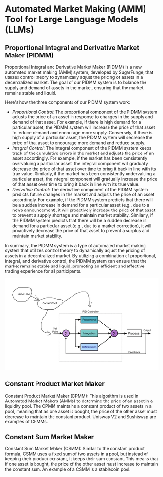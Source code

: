 # Automated Market Making (AMM) Tool for Large Language Models (LLMs)

## Proportional Integral and Derivative Market Maker (PIDMM)
Proportional Integral and Derivative Market Maker (PIDMM) is a new automated market making (AMM) system, developed by SugarFunge, that utilizes control theory to dynamically adjust the pricing of assets in a decentralized market. The goal of our PIDMM system is to balance the supply and demand of assets in the market, ensuring that the market remains stable and liquid.

Here's how the three components of our PIDMM system work:
- *Proportional Control*: The proportional component of the PIDMM system adjusts the price of an asset in response to changes in the supply and demand of that asset. For example, if there is high demand for a particular asset, the PIDMM system will increase the price of that asset to reduce demand and encourage more supply. Conversely, if there is high supply of a particular asset, the PIDMM system will decrease the price of that asset to encourage more demand and reduce supply.
- *Integral Control*: The integral component of the PIDMM system keeps track of the cumulative errors in the market and adjusts the price of an asset accordingly. For example, if the market has been consistently overvaluing a particular asset, the integral component will gradually decrease the price of that asset over time to bring it back in line with its true value. Similarly, if the market has been consistently undervaluing a particular asset, the integral component will gradually increase the price of that asset over time to bring it back in line with its true value.
- *Derivative Control*: The derivative component of the PIDMM system predicts future changes in the market and adjusts the price of an asset accordingly. For example, if the PIDMM system predicts that there will be a sudden increase in demand for a particular asset (e.g., due to a news announcement), it will proactively increase the price of that asset to prevent a supply shortage and maintain market stability. Similarly, if the PIDMM system predicts that there will be a sudden decrease in demand for a particular asset (e.g., due to a market correction), it will proactively decrease the price of that asset to prevent a surplus and maintain market stability.

In summary, the PIDMM system is a type of automated market making system that utilizes control theory to dynamically adjust the pricing of assets in a decentralized market. By utilizing a combination of proportional, integral, and derivative control, the PIDMM system can ensure that the market remains stable and liquid, promoting an efficient and effective trading experience for all participants.

![](docs/pidmm.png)

## Constant Product Market Maker
Constant Product Market Maker (CPMM): This algorithm is used in Automated Market Makers (AMMs) to determine the price of an asset in a liquidity pool. The CPMM maintains a constant product of two assets in a pool, meaning that as one asset is bought, the price of the other asset must decrease to maintain the constant product. Uniswap V2 and Sushiswap are examples of CPMMs.

## Constant Sum Market Maker
Constant Sum Market Maker (CSMM): Similar to the constant product formula, CSMM uses a fixed sum of two assets in a pool, but instead of keeping their product constant, it keeps their sum constant. This means that if one asset is bought, the price of the other asset must increase to maintain the constant sum. An example of a CSMM is a stablecoin pool.
